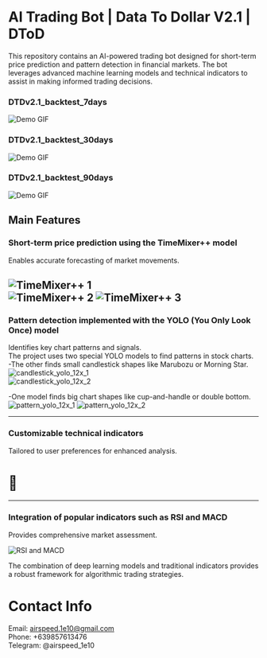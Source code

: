 # AI Trading Bot | Data To Dollar V2.1 | DToD

This repository contains an AI-powered trading bot designed for short-term price prediction and pattern detection in financial markets. The bot leverages advanced machine learning models and technical indicators to assist in making informed trading decisions.

### DTDv2.1_backtest_7days
![Demo GIF](./gif/DTDv2.1_backtest_7days.gif)
### DTDv2.1_backtest_30days
![Demo GIF](./gif/DTDv2.1_backtest_30days.gif)
### DTDv2.1_backtest_90days
![Demo GIF](./gif/DTDv2.1_backtest_90days.gif)

## Main Features

### Short-term price prediction using the TimeMixer++ model  
Enables accurate forecasting of market movements.

![TimeMixer++ 1](./images/timemixer1.png)  
![TimeMixer++ 2](./images/timemixer2.png)
![TimeMixer++ 3](./images/timemixer3.png)
---

### Pattern detection implemented with the YOLO (You Only Look Once) model  
Identifies key chart patterns and signals.\
The project uses two special YOLO models to find patterns in stock charts.\
-The other finds small candlestick shapes like Marubozu or Morning Star.\
![candlestick_yolo_12x_1](./images/yolo1.png)  
![candlestick_yolo_12x_2](./images/yolo2.png)

-One model finds big chart shapes like cup-and-handle or double bottom.\
![pattern_yolo_12x_1](./images/yolo3.png)
![pattern_yolo_12x_2](./images/yolo4.png)

---

### Customizable technical indicators  
Tailored to user preferences for enhanced analysis.

# 🔐

---

### Integration of popular indicators such as RSI and MACD  
Provides comprehensive market assessment.

![RSI and MACD](./images/rsi_macd.png)

The combination of deep learning models and traditional indicators provides a robust framework for algorithmic trading strategies.

# Contact Info
Email: airspeed.1e10@gmail.com \
Phone: +639857613476 \
Telegram: @airspeed_1e10
